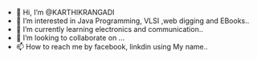 - 👋 Hi, I’m @KARTHIKRANGADI
- 👀 I’m interested in Java Programming, VLSI ,web digging and EBooks..
- 🌱 I’m currently learning electronics and communication..
- 💞️ I’m looking to collaborate on ...
- 📫 How to reach me by facebook, linkdin using My name..

<!---
KARTHIKRANGADI/KARTHIKRANGADI is a ✨ special ✨ repository because its `README.md` (this file) appears on your GitHub profile.
You can click the Preview link to take a look at your changes.
--->
